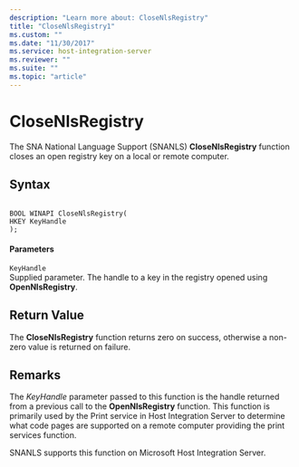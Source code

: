 ```yaml
---
description: "Learn more about: CloseNlsRegistry"
title: "CloseNlsRegistry1"
ms.custom: ""
ms.date: "11/30/2017"
ms.service: host-integration-server
ms.reviewer: ""
ms.suite: ""
ms.topic: "article"
---
```

# CloseNlsRegistry
The SNA National Language Support (SNANLS) **CloseNlsRegistry** function closes an open registry key on a local or remote computer.  
  
## Syntax  
  
```  
  
BOOL WINAPI CloseNlsRegistry(  
HKEY KeyHandle  
);  
```  
  
#### Parameters  
 `KeyHandle`  
 Supplied parameter. The handle to a key in the registry opened using **OpenNlsRegistry**.  
  
## Return Value  
 The **CloseNlsRegistry** function returns zero on success, otherwise a non-zero value is returned on failure.  
  
## Remarks  
 The *KeyHandle* parameter passed to this function is the handle returned from a previous call to the **OpenNlsRegistry** function. This function is primarily used by the Print service in Host Integration Server to determine what code pages are supported on a remote computer providing the print services function.  
  
 SNANLS supports this function on Microsoft Host Integration Server.
